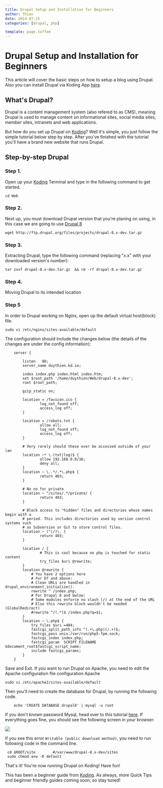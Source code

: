```yaml
---
title: Drupal Setup and Installation for Beginners
author: Thien
date: 2014-07-15
categories: [drupal, php]

template: page.toffee
---
```


# Drupal Setup and Installation for Beginners

This article will cover the basic steps on how to setup a blog using Drupal. Also you can install Drupal via Koding App [here](http://learn.koding.com/guides/drupal-kdapp/).

## What's Drupal?

Drupal is a content management system (also refered to as CMS), meaning Drupal is used to manage content on informational sites, social media sites, member sites, intranets and web applications.

But how do you set up Drupal on [Koding](https://koding.com)? Well it's simple, you just follow the simple tutorial below step by step. After you've finished with the tutorial you'll have a brand new website that runs Drupal.

## Step-by-step Drupal

### Step 1.

Open up your [Koding](https://koding.com) Terminal and type in the following command to get started.

	cd Web

### Step 2.

Next up, you must download Drupal version that you're planing on using, in this case we are going to use [Drupal 8](https://www.drupal.org/node/572834)

	wget http://ftp.drupal.org/files/projects/drupal-8.x-dev.tar.gz

### Step 3.

Extracting Drupal, type the following command (replacing "x.x" with your downloaded version's number):

	tar zxvf drupal-8.x-dev.tar.gz  && rm -rf drupal-8.x-dev.tar.gz

### Step 4.

Moving Drupal to its intended location

### Step 5

In order to Drupal working on Nginx, open up the default virtual host(block) file.

	sudo vi /etc/nginx/sites-available/default

The configuration should include the changes below (the details of the changes are under the config information):

```
	server {
	 
	    listen   80;
	    server_name duythien.kd.io;
	 
	    index index.php index.html index.htm;
	    set $root_path '/home/duythien/Web/drupal-8.x-dev';
	    root $root_path;
	 
	    gzip_static on;

	    location = /favicon.ico {
	            log_not_found off;
	            access_log off;
	    }

	    location = /robots.txt {
	            allow all;
	            log_not_found off;
	            access_log off;
	    }

	    # Very rarely should these ever be accessed outside of your lan
	    location ~* \.(txt|log)$ {
	            allow 192.168.0.0/16;
	            deny all;
	    }
	    location ~ \..*/.*\.php$ {
	            return 403;
	    }

	    # No no for private
	    location ~ ^/sites/.*/private/ {
	            return 403;
	    }

	    # Block access to "hidden" files and directories whose names begin with a
	    # period. This includes directories used by version control systems such
	    # as Subversion or Git to store control files.
	    location ~ (^|/)\. {
	            return 403;
	    }

	    location / {
	            # This is cool because no php is touched for static content
	            try_files $uri @rewrite;
	    }
	    location @rewrite {
	        # You have 2 options here
	        # For D7 and above:
	        # Clean URLs are handled in drupal_environment_initialize().
	        rewrite ^ /index.php;
	        # For Drupal 6 and bwlow:
	        # Some modules enforce no slash (/) at the end of the URL
	        # Else this rewrite block wouldn't be needed (GlobalRedirect)
	        #rewrite ^/(.*)$ /index.php?q=$1;
	    }
	    location ~ \.php$ {
	        try_files $uri =404;
	        fastcgi_split_path_info ^(.+\.php)(/.+)$;
	        fastcgi_pass unix:/var/run/php5-fpm.sock;
	        fastcgi_index index.php;
	        fastcgi_param  SCRIPT_FILENAME  $document_root$fastcgi_script_name;
	        include fastcgi_params;
	    }
	}
```

Save and Exit. If you want to run Drupal on Apache, you need to edit the Apache configuration file configuration Apache

```
sudo vi /etc/apache2/sites-available/default

```
Then you'll need to create the database for Drupal, by running the following code.

```
	echo 'CREATE DATABASE drupal8' | mysql -u root
```

If you don't known password Mysql, head over to this tutorial [here](http://learn.koding.com/guides/mysql-on-koding/). If everything goes fine, you should see the following screen in your browser:

![](https://dl.dropboxusercontent.com/u/109046499/wellcome.png)

If you see this error  ```Writable (public download method)```, you need to run following code in the command line.

```
 cd $ROOT/site        #/var/www/drupal-8.x-dev/sites
 sudo chmod a+w -R default 

```


That's it! You're now running Drupal on Koding! Have fun!

This has been a beginner guide from [Koding](https://koding.com/). As always, more Quick Tips and beginner friendly guides coming soon, so stay tuned!
